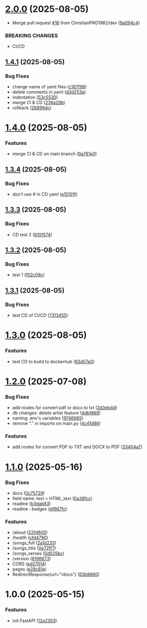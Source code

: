 # [2.0.0](https://github.com/ChristianPRO1982/api-carthographie/compare/v1.4.1...v2.0.0) (2025-08-05)


* Merge pull request [#16](https://github.com/ChristianPRO1982/api-carthographie/issues/16) from ChristianPRO1982/dev ([9a094c4](https://github.com/ChristianPRO1982/api-carthographie/commit/9a094c414e1c6f3cb1cdcdad109308227bebd614))


### BREAKING CHANGES

* CI/CD

## [1.4.1](https://github.com/ChristianPRO1982/api-carthographie/compare/v1.4.0...v1.4.1) (2025-08-05)


### Bug Fixes

* change name of yaml files ([c187f96](https://github.com/ChristianPRO1982/api-carthographie/commit/c187f96e71c3ae12f6d062b5748462c622bff96d))
* delete comments in yaml ([d3d253a](https://github.com/ChristianPRO1982/api-carthographie/commit/d3d253a27a53532d2695c9bfa561cf679460e05a))
* indentation ([53c5530](https://github.com/ChristianPRO1982/api-carthographie/commit/53c55300311de2aa49904acf9e1e600575d969e2))
* merge CI & CD ([236a29b](https://github.com/ChristianPRO1982/api-carthographie/commit/236a29ba812ef666b9554af680623a1626b2f82e))
* rollback ([26896dc](https://github.com/ChristianPRO1982/api-carthographie/commit/26896dcde65dc261fae39859d59d87809fecda4a))

# [1.4.0](https://github.com/ChristianPRO1982/api-carthographie/compare/v1.3.4...v1.4.0) (2025-08-05)


### Features

* merge CI & CD on main branch ([9a761e0](https://github.com/ChristianPRO1982/api-carthographie/commit/9a761e0862f1969156d9303d515e8103a7e595d2))

## [1.3.4](https://github.com/ChristianPRO1982/api-carthographie/compare/v1.3.3...v1.3.4) (2025-08-05)


### Bug Fixes

* don't use # in CD yaml ([e15101f](https://github.com/ChristianPRO1982/api-carthographie/commit/e15101f26a93c626adecd3fdc4d04682a0b7c77e))

## [1.3.3](https://github.com/ChristianPRO1982/api-carthographie/compare/v1.3.2...v1.3.3) (2025-08-05)


### Bug Fixes

* CD test 2 ([610f574](https://github.com/ChristianPRO1982/api-carthographie/commit/610f5740d188e0487d164128a51d2181a3001007))

## [1.3.2](https://github.com/ChristianPRO1982/api-carthographie/compare/v1.3.1...v1.3.2) (2025-08-05)


### Bug Fixes

* test 1 ([f52c09c](https://github.com/ChristianPRO1982/api-carthographie/commit/f52c09cbd9e252a33f925e5f40e81f892a4cf796))

## [1.3.1](https://github.com/ChristianPRO1982/api-carthographie/compare/v1.3.0...v1.3.1) (2025-08-05)


### Bug Fixes

* test CD of CI/CD ([7313455](https://github.com/ChristianPRO1982/api-carthographie/commit/731345556cc0d04ed9bf97f422dd7b581b2f2c0f))

# [1.3.0](https://github.com/ChristianPRO1982/api-carthographie/compare/v1.2.0...v1.3.0) (2025-08-05)


### Features

* test CD to build to dockerhub ([93d57e0](https://github.com/ChristianPRO1982/api-carthographie/commit/93d57e09e3ac08b5e28ed6a2fb3585e56ef7882a))

# [1.2.0](https://github.com/ChristianPRO1982/api-carthographie/compare/v1.1.0...v1.2.0) (2025-07-08)


### Bug Fixes

* add routes for convert pdf or docx to txt ([2d3eb4d](https://github.com/ChristianPRO1982/api-carthographie/commit/2d3eb4d29b2015d51ba5685fa145b807affbc55f))
* db changes: delete artist feature ([4dbf469](https://github.com/ChristianPRO1982/api-carthographie/commit/4dbf4695b6b160152ada62e5b18f25295fedd481))
* naming .env's variables ([9746685](https://github.com/ChristianPRO1982/api-carthographie/commit/97466856f100cc1ef17afc22590adc2804e5e4cc))
* remove "." in imports on main.py ([4c41d86](https://github.com/ChristianPRO1982/api-carthographie/commit/4c41d86084510ab150b25c76f15df3c0149ee60e))


### Features

* add routes for convert PDF to TXT and DOCX to PDF ([33404a7](https://github.com/ChristianPRO1982/api-carthographie/commit/33404a7a0cec51febcd882479930c1dd2c98bfb5))

# [1.1.0](https://github.com/ChristianPRO1982/api-carthographie/compare/v1.0.0...v1.1.0) (2025-05-16)


### Bug Fixes

* docs ([0c75729](https://github.com/ChristianPRO1982/api-carthographie/commit/0c75729cc84fd1d7cbddf8a848baebfd82376de8))
* field name: text > HTML_text ([0a38fcc](https://github.com/ChristianPRO1982/api-carthographie/commit/0a38fcc55599133df26b4522c37a35d944e316a7))
* readme ([b3dab83](https://github.com/ChristianPRO1982/api-carthographie/commit/b3dab83300fffd8a77286ceaaeb90fd621b01601))
* readme : badges ([df667fc](https://github.com/ChristianPRO1982/api-carthographie/commit/df667fc658db50e9d2db53cf113b4b982caceab9))


### Features

* /about ([22fd600](https://github.com/ChristianPRO1982/api-carthographie/commit/22fd600bbe47546d1df8241b829488da3e31b7d1))
* /health ([cfd4790](https://github.com/ChristianPRO1982/api-carthographie/commit/cfd47904553e64bb3c322670b0c650a906c9d735))
* /songs_full ([2a1d233](https://github.com/ChristianPRO1982/api-carthographie/commit/2a1d233484846e942a91a99317d79c2edcb5ebc9))
* /songs_title ([0e72ff7](https://github.com/ChristianPRO1982/api-carthographie/commit/0e72ff768aec4d28cb793e3e06d6b79200b556fa))
* /songs_verses ([0d025bc](https://github.com/ChristianPRO1982/api-carthographie/commit/0d025bca22b09465f1b16ebb24f8d371e4f27f62))
* /version ([8196673](https://github.com/ChristianPRO1982/api-carthographie/commit/81966735eff9d9d7185921b110be2299f50170bc))
* CORS ([ed27014](https://github.com/ChristianPRO1982/api-carthographie/commit/ed2701451cad533297189733836c48f208536f44))
* pages ([e28c81e](https://github.com/ChristianPRO1982/api-carthographie/commit/e28c81e0c9623fc2e90a990856fa14769341f4bf))
* RedirectResponse(url="/docs") ([63b8660](https://github.com/ChristianPRO1982/api-carthographie/commit/63b8660722508a1dfdb62ca3ca78e43e21990d0f))

# 1.0.0 (2025-05-15)


### Features

* init FastAPI ([12a2353](https://github.com/ChristianPRO1982/api-carthographie/commit/12a2353f83fd19b16cb95777cf9c51e386a144fb))

